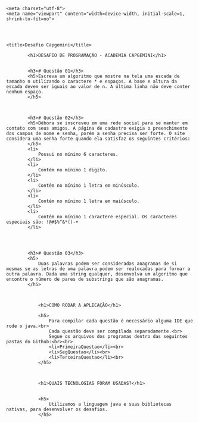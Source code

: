 <!doctype html>
<html lang="pt-br">
  <head>
    
    <meta charset="utf-8">
    <meta name="viewport" content="width=device-width, initial-scale=1, shrink-to-fit=no">

    
   

    <title>Desafio Capgemini</title>
  </head>
  <body>
      <style>
          .row{
              margin: 30px 0;
          }
          .li{
              font-size: 1.25rem;
          }
      </style>
      
            <h1>DESAFIO DE PROGRAMAÇÃO - ACADEMIA CAPGEMINI</h1>
           
            
            <h3># Questão 01</h3>
            <h5>Escreva um algoritmo que mostre na tela uma escada de tamanho n utilizando o caractere * e espaços. A base e altura da escada devem ser iguais ao valor de n. A última linha não deve conter nenhum espaço.
            </h5>
           
      
            
            <h3># Questão 02</h3>
            <h5>Débora se inscreveu em uma rede social para se manter em contato com seus amigos. A página de cadastro exigia o preenchimento dos campos de nome e senha, porém a senha precisa ser forte. O site considera uma senha forte quando ela satisfaz os seguintes critérios:
            </h5>
            <li>
                Possui no mínimo 6 caracteres.
            </li>
            <li>
                Contém no mínimo 1 digito.
            </li>
            <li>
                Contém no mínimo 1 letra em minúsculo.
            </li>
            <li>
                Contém no mínimo 1 letra em maiúsculo.
            </li>
            <li>
                Contém no mínimo 1 caractere especial. Os caracteres especiais são: !@#$%^&*()-+
            </li>
            
            
       
            
            <h3># Questão 03</h3>
            <h5>
                Duas palavras podem ser consideradas anagramas de si mesmas se as letras de uma palavra podem ser realocadas para formar a outra palavra. Dada uma string qualquer, desenvolva um algoritmo que encontre o número de pares de substrings que são anagramas.
            </h5>
            
        
            
                <h1>COMO RODAR A APLICAÇÃO</h1>
            
                <h5>
                    Para compilar cada questão é necessário alguma IDE que rode o java.<br>
                    Cada questão deve ser compilada separadamente.<br>
                    Segue os arquivos dos programas dentro das seguintes pastas do Github:<br><br>
                    <li>PrimeiraQuestao</li><br>
                    <li>SegQuestao</li><br>
                    <li>TerceiraQuestao</li><br>
                </h5>
            
     
         
                <h1>QUAIS TECNOLOGIAS FORAM USADAS?</h1>
           
           
                <h5>
                    Utilizamos a linguagem java e suas bibliotecas nativas, para desenvolver os desafios.
                </h5>
           
       
   

   
  </body>
</html>
